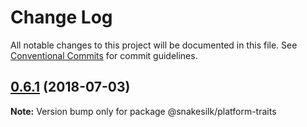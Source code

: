 # Change Log

All notable changes to this project will be documented in this file.
See [Conventional Commits](https://conventionalcommits.org) for commit guidelines.

<a name="0.6.1"></a>
## [0.6.1](https://github.com/snakesilk/snakesilk/compare/@snakesilk/platform-traits@0.6.1-1...@snakesilk/platform-traits@0.6.1) (2018-07-03)




**Note:** Version bump only for package @snakesilk/platform-traits
